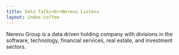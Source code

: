 ```yaml
---
title: Data Talks<br>Nerevu Listens
layout: index.coffee
---
```


Nerevu Group is a data driven holding company with divisions in the software, technology, financial services, real estate, and investment sectors.
